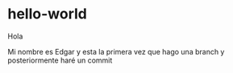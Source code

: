 # hello-world

Hola

Mi nombre es Edgar y esta la primera vez que hago una branch y posteriormente haré un commit
